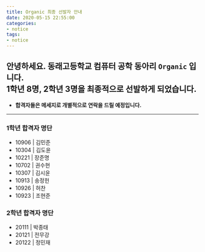 ```yaml
---
title: Organic 최종 선발자 안내
date: 2020-05-15 22:55:00
categories:
- notice
tags:
- notice
---
```


안녕하세요. 동래고등학교 컴퓨터 공학 동아리 `Organic` 입니다.<br>
1학년 8명, 2학년 3명을 최종적으로 선발하게 되었습니다.
---
* **합격자들은 메세지로 개별적으로 연락을 드릴 예정입니다.**
---

### 1학년 합격자 명단

* 10906 | 김민준 
* 10304 | 김도윤 
* 10221 | 장준명 
* 10702 | 권수현 
* 10307 | 김시윤 
* 10913 | 송정헌 
* 10926 |  허찬  
* 10923 | 조현준 

### 2학년 합격자 명단

* 20111 | 박종태 
* 20121 | 전무강 
* 20122 | 정민재 
